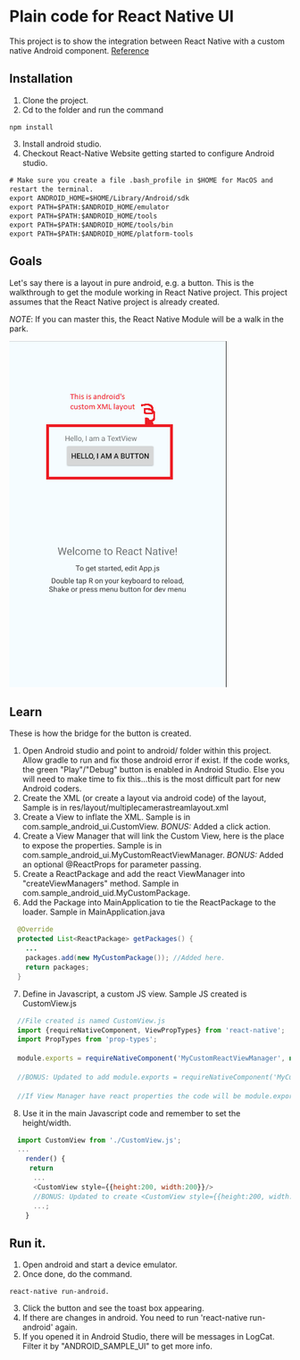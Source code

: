 # Plain code for React Native UI
This project is to show the integration between React Native with a custom native Android component.
[Reference](https://facebook.github.io/react-native/docs/native-components-android.html)

## Installation
1. Clone the project.
2. Cd to the folder and run the command

```
npm install
```
3. Install android studio.
4. Checkout React-Native Website getting started to configure Android studio.

```
# Make sure you create a file .bash_profile in $HOME for MacOS and restart the terminal.
export ANDROID_HOME=$HOME/Library/Android/sdk
export PATH=$PATH:$ANDROID_HOME/emulator
export PATH=$PATH:$ANDROID_HOME/tools
export PATH=$PATH:$ANDROID_HOME/tools/bin
export PATH=$PATH:$ANDROID_HOME/platform-tools
```

## Goals
Let's say there is a layout in pure android, e.g. a button. This is the walkthrough to get the module working in React Native project.
This project assumes that the React Native project is already created.

*NOTE*: If you can master this, the React Native Module will be a walk in the park.

![alt text](gitimg/sample.png?raw=true)


## Learn
These is how the bridge for the button is created.
1. Open Android studio and point to android/ folder within this project. Allow gradle to run and fix those android error if exist. If the code works, the green "Play"/"Debug" button is enabled in Android Studio. Else you will need to make time to fix this...this is the most difficult part for new Android coders.
2. Create the XML (or create a layout via android code) of the layout, Sample is in res/layout/multiplecamerastreamlayout.xml
3. Create a View to inflate the XML. Sample is in com.sample_android_ui.CustomView. *BONUS:* Added a click action.
4. Create a View Manager that will link the Custom View, here is the place to expose the properties. Sample is in com.sample_android_ui.MyCustomReactViewManager. *BONUS:* Added an optional @ReactProps for parameter passing.
5. Create a ReactPackage and add the react ViewManager into "createViewManagers" method. Sample in com.sample_android_uid.MyCustomPackage.
6. Add the Package into MainApplication to tie the ReactPackage to the loader. Sample in MainApplication.java
```java
  @Override
  protected List<ReactPackage> getPackages() {
    ...
    packages.add(new MyCustomPackage()); //Added here.
    return packages;
  }
```
7. Define in Javascript, a custom JS view. Sample JS created is CustomView.js
```javascript
  //File created is named CustomView.js
  import {requireNativeComponent, ViewPropTypes} from 'react-native';
  import PropTypes from 'prop-types';

  module.exports = requireNativeComponent('MyCustomReactViewManager', null);

  //BONUS: Updated to add module.exports = requireNativeComponent('MyCustomReactViewManager', {name: 'message',propTypes: { 'ReactPropName':PropTypes.String }});

  //If View Manager have react properties the code will be module.exports = requireNativeComponent('MyCustomReactViewManager', {name: 'AnynameWillDoItsforLog',propTypes: { 'ReactPropName':PropTypes.* }}); -- Check PropTypes.* is from ReactJS site.
```
8. Use it in the main Javascript code and remember to set the height/width.
```javascript
  import CustomView from './CustomView.js';
  ...
    render() {
     return
      ...
      <CustomView style={{height:200, width:200}}/>
      //BONUS: Updated to create <CustomView style={{height:200, width:200}} message={"Hi there"}/>
      ...;
    }
```

## Run it.
1. Open android and start a device emulator.
2. Once done, do the command.

```
react-native run-android.
```

3. Click the button and see the toast box appearing.
4. If there are changes in android. You need to run 'react-native run-android' again.
5. If you opened it in Android Studio, there will be messages in LogCat. Filter it by "ANDROID_SAMPLE_UI" to get more info.
